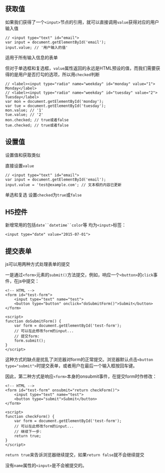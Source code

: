 获取值
-----

如果我们获得了一个`<input>`节点的引用，就可以直接调用`value`获得对应的用户输入值

    // <input type="text" id="email">
    var input = document.getElementById('email');
    input.value; // '用户输入的值'

适用于所有输入信息的表单

但对于单选框和复选框，`value`属性返回的永远是HTML预设的值，而我们需要获得的是用户是否打勾的选项，所以用`checked`判断

    // <label><input type="radio" name="weekday" id="monday" value="1"> Monday</label>
    // <label><input type="radio" name="weekday" id="tuesday" value="2"> Tuesday</label>
    var mon = document.getElementById('monday');
    var tue = document.getElementById('tuesday');
    mon.value; // '1'
    tue.value; // '2'
    mon.checked; // true或者false
    tue.checked; // true或者false

设置值
------

设置值和获取类似

直接设置`value`

    // <input type="text" id="email">
    var input = document.getElementById('email');
    input.value = 'test@example.com'; // 文本框的内容已更新

单选和复选 设置`checked`为`true`或`false`

H5控件
--------

新增常用的包括`date``datetime``color`等 均为`<input>`标签：

    <input type="date" value="2015-07-01">


提交表单
---------

js可以用两种方式处理表单的提交

一是通过`<form>`元素的`submit()`方法提交，例如，响应一个`<button>`的`click`事件，在js中提交：

    <!-- HTML -->
    <form id="test-form">
        <input type="text" name="test">
        <button type="button" onclick="doSubmitForm()">Submit</button>
    </form>

    <script>
    function doSubmitForm() {
        var form = document.getElementById('test-form');
        // 可以在此修改form的input...
        // 提交form:
        form.submit();
    }
    </script>

这种方式的缺点是扰乱了浏览器对form的正常提交。浏览器默认点击`<button type="submit">`时提交表单，或者用户在最后一个输入框按回车键。

因此，第二种方式是响应`<form>`本身的onsubmit事件，在提交form时作修改：

    <!-- HTML -->
    <form id="test-form" onsubmit="return checkForm()">
        <input type="text" name="test">
        <button type="submit">Submit</button>
    </form>

    <script>
    function checkForm() {
        var form = document.getElementById('test-form');
        // 可以在此修改form的input...
        // 继续下一步:
        return true;
    }
    </script>

`return true`来告诉浏览器继续提交，如果`return false`就不会继续提交

没有`name`属性的`<input>`是不会被提交的。
